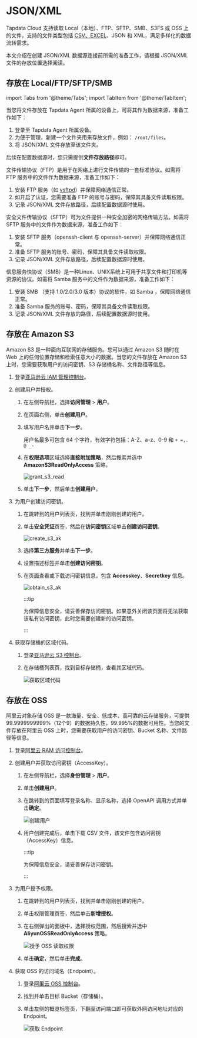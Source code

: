 # JSON/XML

Tapdata Cloud 支持读取 Local（本地）、FTP、SFTP、SMB、S3FS 或 OSS 上的文件，支持的文件类型包括 [CSV、EXCEL](../beta/csv-and-excel.md)、JSON 和 XML，满足多样化的数据流转需求。

本文介绍在创建 JSON/XML 数据源连接前所需的准备工作，请根据 JSON/XML 文件的存放位置选择阅读。

## 存放在 Local/FTP/SFTP/SMB

import Tabs from '@theme/Tabs';
import TabItem from '@theme/TabItem';

<Tabs className="unique-tabs">
   <TabItem value="local" label="Local(本地)">

   <p>当您将文件存放在 Tapdata Agent 所属的设备上，可将其作为数据来源，准备工作如下：</p> 
  <ol>
   <li>登录至 Tapdata Agent 所属设备。</li>
   <li>为便于管理，新建一个文件夹用来存放文件，例如： <code>/root/files</code>。</li>
   <li>将 JSON/XML 文件存放至该文件夹。</li>
  </ol> 
  <p>后续在配置数据源时，您只需提供<strong>文件存放路径</strong>即可。</p>

   </TabItem>
   <TabItem value="ftp" label="FTP">
    <p>文件传输协议（FTP）是用于在网络上进行文件传输的一套标准协议。如需将 FTP 服务中的文件作为数据来源，准备工作如下：</p> 
  <ol>
   <li>安装 FTP 服务（如 <a href="https://security.appspot.com/vsftpd.html">vsftpd</a>）并保障网络通信正常。</li>
   <li>如开启了认证，您需要准备 FTP 的账号与密码，保障其具备文件读取权限。</li>
   <li>记录 JSON/XML 文件存放路径，后续配置数据源时使用。</li>
  </ol>

   </TabItem>
   <TabItem value="sftp" label="SFTP">
   <p>安全文件传输协议（SFTP）可为文件提供一种安全加密的网络传输方法。如需将 SFTP 服务中的文件作为数据来源，准备工作如下：</p> 
  <ol>
   <li>安装 SFTP 服务（openssh-client 与 openssh-server）并保障网络通信正常。</li>
   <li>准备 SFTP 服务的账号、密码，保障其具备文件读取权限。</li>
   <li>记录 JSON/XML 文件存放路径，后续配置数据源时使用。</li>
  </ol>

   </TabItem>
   <TabItem value="smb" label="SMB">
   <p>信息服务快协议（SMB）是一种Linux、UNIX系统上可用于共享文件和打印机等资源的协议。如需将 Samba 服务中的文件作为数据来源，准备工作如下：</p> 
  <ol>
   <li>安装 SMB （支持 1.0/2.0/3.0 版本）协议的软件，如 Samba ，保障网络通信正常。</li>
   <li>准备 Samba 服务的账号、密码，保障其具备文件读取权限。</li>
   <li>记录 JSON/XML 文件存放的路径，后续配置数据源时使用。</li>
  </ol>

   </TabItem>
  </Tabs>




## 存放在 Amazon S3 

Amazon S3 是一种面向互联网的存储服务。您可以通过 Amazon S3 随时在 Web 上的任何位置存储和检索任意大小的数据。当您的文件存放在 Amazon S3 上时，您需要获取用户的访问密钥、S3 存储桶名称、文件路径等信息。

1. 登录[亚马逊云 IAM 管理控制台](https://console.aws.amazon.com/iamv2/home?#/home)。

2. 创建用户并授权。

   1. 在左侧导航栏，选择**访问管理** > **用户**。

   2. 在页面右侧，单击**创建用户**。

   3. 填写用户名并单击**下一步**。

      用户名最多可包含 64 个字符，有效字符包括：A-Z、a-z、0-9 和 `+ =,. @ _-`

   4. 在**权限选项**区域选择**直接附加策略**，然后搜索并选中 **AmazonS3ReadOnlyAccess** 策略。

      ![grant_s3_read](../../../images/grant_s3_read.png)

   5. 单击**下一步**，然后单击**创建用户**。

3. 为用户创建访问密钥。

   1. 在跳转到的用户列表页，找到并单击刚刚创建的用户。

   2. 单击**安全凭证**页签，然后在**访问密钥**区域单击**创建访问密钥**。

      ![create_s3_ak](../../../images/create_s3_ak.png)

   3. 选择**第三方服务**并单击**下一步**。

   4. 设置描述标签并单击**创建访问密钥**。

   5. 在页面查看或下载访问密钥信息，包含 **Accesskey**、**Secretkey** 信息。

      ![obtain_s3_ak](../../../images/obtain_s3_ak.png)

      :::tip

      为保障信息安全，请妥善保存访问密钥。如果意外关闭该页面将无法获取该私有访问密钥，此时您需要创建新的访问密钥。

      :::

4. 获取存储桶的区域代码。

   1. 登录[亚马逊云 S3 控制台](https://console.aws.amazon.com/s3/buckets)。

   2. 在存储桶列表页，找到目标存储桶，查看其区域代码。
   
      ![获取区域代码](../../../images/obtain_s3_region.png)



## 存放在 OSS

阿里云对象存储 OSS 是一款海量、安全、低成本、高可靠的云存储服务，可提供 99.9999999999%（12个9）的数据持久性，99.995%的数据可用性。当您的文件存放在阿里云 OSS 上时，您需要获取用户的访问密钥、Bucket 名称、文件路径等信息。

1. 登录[阿里云 RAM 访问控制台](https://ram.console.aliyun.com/overview)。

2. 创建用户并获取访问密钥（AccessKey）。

   1. 在左侧导航栏，选择**身份管理** > **用户**。

   2. 单击**创建用户**。

   3. 在跳转到的页面填写登录名称、显示名称，选择 OpenAPI 调用方式并单击**确定**。

      ![创建用户](../../../images/create_aliyun_user.png)

   4. 用户创建完成后，单击下载 CSV 文件，该文件包含访问密钥（AccessKey）信息。

      :::tip

      为保障信息安全，请妥善保存访问密钥。

      :::

3. 为用户授予权限。

   1. 在跳转到的用户列表页，找到并单击刚刚创建的用户。

   2. 单击权限管理页签，然后单击**新增授权**。

   3. 在右侧弹出的面板中，选择授权范围，然后搜索并选中 **AliyunOSSReadOnlyAccess** 策略。

      ![授予 OSS 读取权限](../../../images/grant_oss_read.png)

   4. 单击**确定**，然后单击**完成**。

4. 获取 OSS 的访问域名（Endpoint）。

   1. 登录[阿里云 OSS 控制台](https://oss.console.aliyun.com/bucket/)。

   2. 找到并单击目标 Bucket（存储桶）。

   3. 单击左侧的概览标签页，下翻至访问端口即可获取外网访问地址对应的 Endpoint。
   
      ![获取 Endpoint](../../../images/obtain_oss_endpoint.png)





